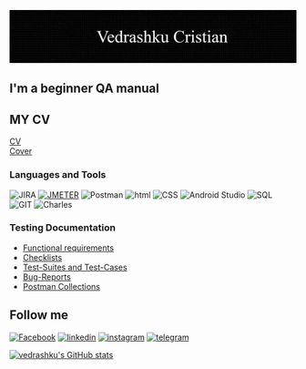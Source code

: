 ![Header](https://github.com/vedrashku/vedrashku/blob/main/asserts/header.png)

## I'm a beginner QA manual

## MY CV
<a href="https://drive.google.com/file/d/1yOrSd80NNQwMLpVTg7FQYxckg42ey9CE/view?usp=sharing" rel="nofollow">CV</a> <br>
<a href="https://drive.google.com/file/d/1hUQnD1CHxQZywegBN2LWWmyqKoMzcCyI/view?usp=sharing" rel="nofollow">Cover</a>

### Languages and Tools
![JIRA](https://img.shields.io/badge/-JIRA-090909?style=for-the-badge&logo=jira) 
[![JMETER](https://img.shields.io/badge/-JMETER-090909?style=for-the-badge&logo=JMETER)](https://drive.google.com/drive/folders/1Lxme7EZtM1WK1SDxjzE3_9E5N1HjbeNB?usp=sharing)
![Postman](https://img.shields.io/badge/-Postman-090909?style=for-the-badge&logo=postman)
![html](https://img.shields.io/badge/-html-090909?style=for-the-badge&logo=HTML)
![CSS](https://img.shields.io/badge/-css-090909?style=for-the-badge&logo=CSS)
![Android Studio](https://img.shields.io/badge/-Android_Studio-090909?style=for-the-badge&logo=AndroidStudio)
![SQL](https://img.shields.io/badge/-SQL-090909?style=for-the-badge&logo=mySQL)
![GIT](https://img.shields.io/badge/-GIT-090909?style=for-the-badge&logo=GIThub)
![Charles](https://img.shields.io/badge/-Charles-090909?style=for-the-badge&logo=Charles)

### Testing Documentation
   <ul>
     <li><a href="https://docs.google.com/document/d/19H6M8OiqFbkpUpWeDHnbB8SM5dWQsqswC6jTlR3PWr8/edit?usp=sharing" rel="nofollow">Functional requirements</a></li>
     <li><a href=" " rel="nofollow">Checklists</a></li>
     <li><a href="https://docs.google.com/spreadsheets/d/1kQ5lf75boYFk-N7v0GVa5WNDPjaiNXHkf07-FFUPuAY/edit?usp=sharing" rel="nofollow">Test-Suites and Test-Cases</a></li>
     <li><a href="https://docs.google.com/spreadsheets/d/19LSwf7qUW6l-TILjgssIGXBlT47aj3wWBGnzh-peuk4/edit?usp=sharing" rel="nofollow">Bug-Reports</a></li>
     <li><a href=" " rel="nofollow">Postman Collections</a></li>
   </ul>


## Follow me
[![Facebook](https://img.shields.io/badge/-Facebook-090909?style=for-the-badge&logo=facebook)](https://www.facebook.com/profile.php?id=100000179365696) 
[![linkedin](https://img.shields.io/badge/-linkedin-090909?style=for-the-badge&logo=linkedin)](https://www.linkedin.com/in/cristian-vedrashku-b93429235/) 
[![instagram](https://img.shields.io/badge/-instagram-090909?style=for-the-badge&logo=instagram)](https://www.instagram.com/ciombik/)
[![telegram](https://img.shields.io/badge/-telegram-090909?style=for-the-badge&logo=telegram)](https://t.me/xbeats_shop)

[![vedrashku's GitHub stats](https://github-readme-stats.vercel.app/api?username=vedrashku)](https://github.com/vedrashku/github-readme-stats)



